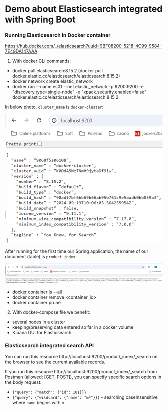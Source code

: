 # Demo about Elasticsearch integrated with Spring Boot

### Running Elasticsearch in Docker container
https://hub.docker.com/_/elasticsearch?uuid=9BF08200-5218-4C99-9584-7E49DA147AAA
1. With docker CLI commands:
  - docker pull elasticsearch:8.15.2 (docker pull docker.elastic.co/elasticsearch/elasticsearch:8.15.2)
  - docker network create elastic_network
  - docker run --name es01 --net elastic_network -p 9200:9200 -e "discovery.type=single-node" -e "xpack.security.enabled=false" docker.elastic.co/elasticsearch/elasticsearch:8.15.2

In below photo, `cluster_name` is `docker-cluster`:


![img_1.png](img_1.png)


After running for the first time our Spring application, the name of our document (table) is `product_index`:


![img.png](img.png)

  - docker container ls --all
  - docker container remove <container_id>
  - docker container prune

2. With docker-compose file we benefit:
  - several nodes in a cluster
  - keeping/preserving data entered so far in a docker volume
  - Kibana GUI for Elasticsearch


### Elasticsearch integrated search API
You can run this resource http://localhost:9200/product_index/_search on the browser to see the current available records.

If you run this resource http://localhost:9200/product_index/_search from Postman (allowed: [GET, POST]), 
you can specify specific search options in the body request:
- `{"query": {"match": {"id": 101}}}`
- `{"query": {"wildcard": {"name": "m*"}}}` - searching caseInsensitive where `name` begins with `m`